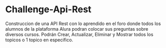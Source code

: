# Challenge-Api-Rest
Construccion de una API Rest con lo aprendido en el foro donde todos los alumnos de la plataforma Alura podran colocar sus preguntas sobre diversos cursos. Podrán Crear, Actualizar, Eliminar y Mostrar todos los topicos o 1 topico en especifico. 

